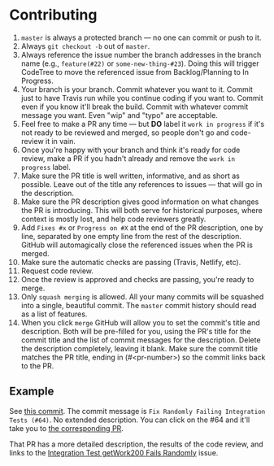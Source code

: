 # Contributing

1. `master` is always a protected branch — no one can commit or push to it.
1. Always `git checkout -b` out of `master`.
1. Always reference the issue number the branch addresses in the branch name (e.g., `feature(#22)` or `some-new-thing-#23`). Doing this will trigger CodeTree to move the referenced issue from Backlog/Planning to In Progress.
1. Your branch is your branch. 
Commit whatever you want to it. 
Commit just to have Travis run while you continue coding if you want to. 
Commit even if you know it'll break the build. 
Commit with whatever commit message you want. Even "wip" and "typo" are acceptable.
1. Feel free to make a PR any time — but **DO** label it `work in progress` if it's not ready to be reviewed and merged, so people don't go and code-review it in vain.
1. Once you're happy with your branch and think it's ready for code review, make a PR if you hadn't already and remove the `work in progress` label.
1. Make sure the PR title is well written, informative, and as short as possible. Leave out of the title any references to issues — that will go in the description.
1. Make sure the PR description gives good information on what changes the PR is introducing. This will both serve for historical purposes, where context is mostly lost, and help code reviewers greatly.
1. Add `Fixes #x` or `Progress on #X` at the end of the PR description, one by line, separated by one empty line from the rest of the description. GitHub will automagically close the referenced issues when the PR is merged.
1. Make sure the automatic checks are passing (Travis, Netlify, etc).
1. Request code review.
1. Once the review is approved and checks are passing, you're ready to merge.
1. Only `squash merging` is allowed. All your many commits will be squashed into a single, beautiful commit. The `master` commit history should read as a list of features.
1. When you click `merge` GitHub will allow you to set the commit's title and description. Both will be pre-filled for you, using the PR's title for the commit title and the list of commit messages for the description. Delete the description completely, leaving it blank. Make sure the commit title matches the PR title, ending in (#\<pr-number>) so the commit links back to the PR.

## Example
See [this commit](https://github.com/poetapp/node/commit/d63ea002c91bbda59faedd47acc7ac15569fcad7). The commit message is `Fix Randomly Failing Integration Tests (#64)`. No extended description. You can click on the #64 and it'll take you to [the corresponding PR](https://github.com/poetapp/node/pull/64). 

That PR has a more detailed description, the results of the code review, and links to the [Integration Test getWork200 Fails Randomly](https://github.com/poetapp/node/issues/61) issue.
